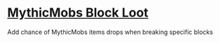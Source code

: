# [MythicMobs Block Loot](https://www.spigotmc.org/resources/mythicmobs-block-loot.64482/)
Add chance of MythicMobs items drops when breaking specific blocks
